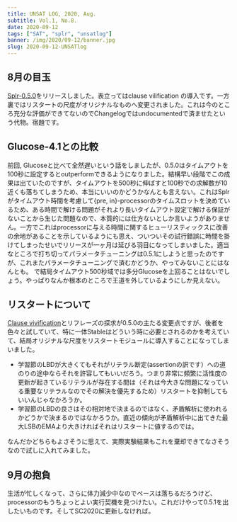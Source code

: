 ```yaml
---
title: UNSAT LOG, 2020, Aug.
subtitle: Vol.1, No.8.
date: 2020-09-12
tags: ["SAT", "splr", "unsatlog"]
banner: /img/2020/09-12/banner.jpg
slug: 2020-09-12-UNSATlog
---
```

## 8月の目玉

[Splr-0.5.0](https://crates.io/crates/splr/)をリリースしました。表立ってはclause vilification の導入です。一方裏ではリスタートの尺度がオリジナルなものへ変更されました。これは今のところ充分な評価ができてないのでChangelogではundocumentedで済ませたという代物。宿題です。

## Glucose-4.1との比較

前回, Glucoseと比べて全然遅いという話をしましたが、0.5.0はタイムアウトを100秒に設定するとoutperformできるようになりました。結構早い段階でこの成果は出ていたのですが、タイムアウトを500秒に伸ばすと100秒での求解数が10近くも落ちてしまうため、本当にいいのかどうかなんとも言えない。これはSplrがタイムアウト時間を考慮して{pre, in}-processorのタイムスロットを決めているため、ある時間で解ける問題がそれより長いタイムアウト設定で解ける保証がないことから生じた問題なので、本質的には仕方ないとしか言いようがありません。一方でこれはprocessorに与える時間に関するヒューリスティックスに改善の余地があることを示しているようにも思え、ついついその試行錯誤に時間を掛けてしまったせいでリリースが一ヶ月は延びる羽目になってしまいました。適当なところで打ち切ってパラメータチューニングは0.5.1にしようと思ったのですが、これまたパラメータチューニングで済むかどうか、やってみないことにはなんとも。
で結局タイムアウト500秒域では多分Glucoseを上回ることはないでしょう。やっぱりなんか根本のところで王道を外しているようにしか見えない。

## リスタートについて

[Clause vivification](/2020/2020-08-19-splr-with-vivification/)とリフレーズの探求が0.5.0の主たる変更点ですが、後者を色々と試していて、特に一体Stableはどういう時に必要とされるのかを考えていて、結局オリジナルな尺度をリスタートモジュールに導入することになってしまいました。

* 学習節のLBDが大きくてもそれがリテラル断定(assertionの訳です）への道のりの途中ならそれを許容してもいいだろう。つまり非常に頻繁に活性度の更新が起きているリテラルが存在する間は（それは今大きな問題になっている重要なリテラルなのでその解決を優先するため）リスタートを抑制してもいいんじゃなかろうか。
* 学習節のLBDの良さはその相対地で決まるのではなく、矛盾解析に使われるかどうかで決まるのではなかろうか。直近の傾向が矛盾解析中に出てきた最大LSBのEMAより大きければそれはリスタートに値するのでは。

なんだかどちらもよさそうに思えて、実際実験結果もこれを棄却できてなさそうなので試しに入れてみました。

## 9月の抱負

生活が忙しくなって、さらに体力減少中なのでペースは落ちるだろうけど、processorのもうちょっとよい実行契機を見つけたい。これだけやって0.5.1を出したいものです。そしてSC2020に更新しなければ。
